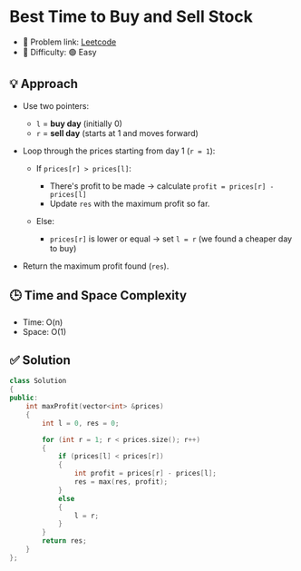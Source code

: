 # Best Time to Buy and Sell Stock

- 🧩 Problem link: [Leetcode](https://leetcode.com/problems/best-time-to-buy-and-sell-stock/)
- 🚦 Difficulty: 🟢 Easy

## 💡 Approach

* Use two pointers:

  * `l` = **buy day** (initially 0)
  * `r` = **sell day** (starts at 1 and moves forward)

* Loop through the prices starting from day 1 (`r = 1`):

  * If `prices[r] > prices[l]`:

    * There's profit to be made → calculate `profit = prices[r] - prices[l]`
    * Update `res` with the maximum profit so far.
  * Else:

    * `prices[r]` is lower or equal → set `l = r` (we found a cheaper day to buy)

* Return the maximum profit found (`res`).


## 🕒 Time and Space Complexity
- Time: O(n)
- Space: O(1)

## ✅ Solution

```cpp
class Solution
{
public:
    int maxProfit(vector<int> &prices)
    {
        int l = 0, res = 0;

        for (int r = 1; r < prices.size(); r++)
        {
            if (prices[l] < prices[r])
            {
                int profit = prices[r] - prices[l];
                res = max(res, profit);
            }
            else
            {
                l = r;
            }
        }
        return res;
    }
};
```
